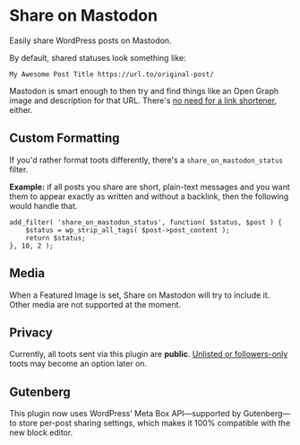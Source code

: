# Share on Mastodon
Easily share WordPress posts on Mastodon.

By default, shared statuses look something like:
```
My Awesome Post Title https://url.to/original-post/
```

Mastodon is smart enough to then try and find things like an Open Graph image and description for that URL. There's [no need for a link shortener](https://docs.joinmastodon.org/api/guidelines/#other-links), either.

## Custom Formatting
If you'd rather format toots differently, there's a `share_on_mastodon_status` filter.

**Example:** if all posts you share are short, plain-text messages and you want them to appear exactly as written and without a backlink, then the following would handle that.
```
add_filter( 'share_on_mastodon_status', function( $status, $post ) {
	$status = wp_strip_all_tags( $post->post_content );
	return $status;
}, 10, 2 );
```

## Media
When a Featured Image is set, Share on Mastodon will try to include it. Other media are not supported at the moment.

## Privacy
Currently, all toots sent via this plugin are **public**. [Unlisted or followers-only](https://docs.joinmastodon.org/usage/privacy/#publishing-levels) toots may become an option later on.

## Gutenberg
This plugin now uses WordPress' Meta Box API—supported by Gutenberg—to store per-post sharing settings, which makes it 100% compatible with the new block editor.
